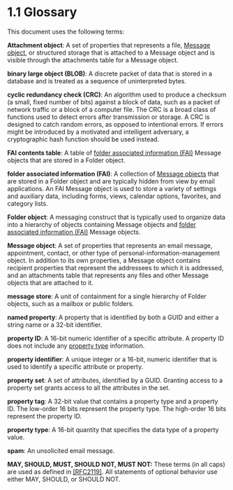 <html dir="LTR" xmlns:mshelp="http://msdn.microsoft.com/mshelp" xmlns:ddue="http://ddue.schemas.microsoft.com/authoring/2003/5" xmlns:xlink="http://www.w3.org/1999/xlink" xmlns:tool="http://www.microsoft.com/tooltip">
    <head>
        <meta http-equiv="Content-Type" content="text/html; CHARSET=utf-8"></meta>
        <meta name="save" content="history"></meta>
        <title>1.1 Glossary</title>
        <xml>
            <mshelp:toctitle title="1.1 Glossary"></mshelp:toctitle>
            <mshelp:rltitle title="[MS-PST]: Glossary"></mshelp:rltitle>
            <mshelp:keyword index="A" term="08220cc9-69b1-4072-a2e7-2a0ff201d505"></mshelp:keyword>
            <mshelp:attr name="DCSext.ContentType" value="open specification"></mshelp:attr>
            <mshelp:attr name="AssetID" value="08220cc9-69b1-4072-a2e7-2a0ff201d505"></mshelp:attr>
            <mshelp:attr name="TopicType" value="kbRef"></mshelp:attr>
            <mshelp:attr name="DCSext.Title" value="[MS-PST]: Glossary" />
        </xml>
    </head>
    <body>
        <div id="header">
            <h1 class="heading">1.1 Glossary</h1>
        </div>
        <div id="mainSection">
            <div id="mainBody">
                <div id="allHistory" class="saveHistory"></div>
                <div id="sectionSection0" class="section" name="collapseableSection">
                    
<p>This document uses the following terms:</p>

<p><a id="gt_6ab4cacc-0e1a-4843-b9e5-4f1fee5a695a" /><b>Attachment object</b>: A set
of properties that represents a file, <a href="08220cc9-69b1-4072-a2e7-2a0ff201d505.htm#gt_b6c15d0c-d992-421d-ba96-99d3b63894cf">Message object</a>, or
structured storage that is attached to a Message object and is visible through
the attachments table for a Message object.</p>

<p><a id="gt_ad861812-8cb0-497a-80bb-13c95aa4e425" /><b>binary large object (BLOB)</b>:
A discrete packet of data that is stored in a database and is treated as a
sequence of uninterpreted bytes.</p>

<p><a id="gt_9cb45a36-92bb-4c14-b2fd-2ad7e2979bfd"></a><b>cyclic redundancy check (CRC)</b>:
An algorithm used to produce a checksum (a small, fixed number of bits) against
a block of data, such as a packet of network traffic or a block of a computer
file. The CRC is a broad class of functions used to detect errors after transmission
or storage. A CRC is designed to catch random errors, as opposed to intentional
errors. If errors might be introduced by a motivated and intelligent adversary,
a cryptographic hash function should be used instead.</p>

<p><a id="gt_d7d60068-8690-4d36-8dae-9d7f73dc77b9"></a><b>FAI contents table</b>: A
table of <a href="08220cc9-69b1-4072-a2e7-2a0ff201d505.htm#gt_6f222571-3f61-4250-a8a6-d56505335792">folder
associated information (FAI)</a> Message objects that are stored in a Folder
object.</p>

<p><a id="gt_6f222571-3f61-4250-a8a6-d56505335792"></a><b>folder associated information
(FAI)</b>: A collection of <a href="08220cc9-69b1-4072-a2e7-2a0ff201d505.htm#gt_b6c15d0c-d992-421d-ba96-99d3b63894cf">Message objects</a> that are
stored in a Folder object and are typically hidden from view by email
applications. An FAI Message object is used to store a variety of settings and
auxiliary data, including forms, views, calendar options, favorites, and category
lists.</p>

<p><a id="gt_0682daa7-c1b8-419b-8a32-6048833d0b72" /><b>Folder object</b>: A
messaging construct that is typically used to organize data into a hierarchy of
objects containing Message objects and <a href="08220cc9-69b1-4072-a2e7-2a0ff201d505.htm#gt_6f222571-3f61-4250-a8a6-d56505335792">folder associated information
(FAI)</a> Message objects.</p>

<p><a id="gt_b6c15d0c-d992-421d-ba96-99d3b63894cf"><b>Message object</b>: A set of
properties that represents an email message, appointment, contact, or other
type of personal-information-management object. In addition to its own
properties, a Message object contains recipient properties that represent the
addressees to which it is addressed, and an attachments table that represents
any files and other Message objects that are attached to it.</a></p>

<p><a id="gt_fda94a53-448d-48d5-9991-176c530ff597"><b>message store</b>: A unit of
containment for a single hierarchy of Folder objects, such as a mailbox or
public folders.</a></p>

<p><a id="gt_e6245def-e67d-4ab2-8c7d-04863b1c1063"><b>named property</b>: A
property that is identified by both a GUID and either a string name or a 32-bit
identifier.</a></p>

<p><a id="gt_0b28d5bf-a1bb-436d-a721-34e2cfae489b" /><b>property ID</b>: A 16-bit
numeric identifier of a specific attribute. A property ID does not include any <a href="08220cc9-69b1-4072-a2e7-2a0ff201d505.htm#gt_c17efaf4-bfdf-479d-8227-e165b647c933">property type</a> information.</p>

<p><a id="gt_382ac1cd-8ff9-493a-bfec-d9ad08955707"><b>property identifier</b>: A
unique integer or a 16-bit, numeric identifier that is used to identify a
specific attribute or property.</a></p>

<p><a id="gt_dc3c2e4a-3b46-4284-973e-cc0e362a3264"><b>property set</b>: A set of
attributes, identified by a GUID. Granting access to a property set grants
access to all the attributes in the set.</a></p>

<p><a id="gt_550ffe03-4145-49d1-8370-a9906b00452c"><b>property tag</b>: A 32-bit
value that contains a property type and a property ID. The low-order 16 bits
represent the property type. The high-order 16 bits represent the property ID.</a></p>

<p><a id="gt_c17efaf4-bfdf-479d-8227-e165b647c933"><b>property type</b>: A 16-bit
quantity that specifies the data type of a property value.</a></p>

<p><a id="gt_3a066672-22ac-4bbf-b834-2431834e0631"><b>spam</b>: An unsolicited
email message.</a></p>

<p><b>MAY,
SHOULD, MUST, SHOULD NOT, MUST NOT:</b> These terms (in all caps) are used as
defined in <a href="https://go.microsoft.com/fwlink/?LinkId=90317">[RFC2119]</a>.
All statements of optional behavior use either MAY, SHOULD, or SHOULD NOT.</p>
                </div>
            </div>
        </div>
    </body>
</html>